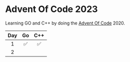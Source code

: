 # Advent Of Code 2023

Learning GO and C++ by doing the [Advent Of Code](https://adventofcode.com/2023/about) 2020.

| Day | Go  | C++ |
| :-: | :-: | :-: |
|  1  | ✅  | ✅  |
|  2  |     |     |

